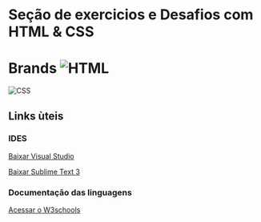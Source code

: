 # Seção de exercicios e Desafios com HTML & CSS
# Brands ![HTML](https://www.flaticon.com/br/icone-gratis/html-5_5968267?term=html&page=1&position=6&page=1&position=6&related_id=5968267&origin=search)
![CSS](https://www.flaticon.com/br/icone-gratis/css-3_5968242?term=css&page=1&position=4&page=1&position=4&related_id=5968242&origin=search)

## Links ùteis 
### IDES
[Baixar Visual Studio](https://visualstudio.microsoft.com/pt-br/downloads/)

[Baixar Sublime Text 3 ](https://www.sublimetext.com/3)

### Documentação das linguagens
[Acessar o W3schools](https://www.w3schools.com/)